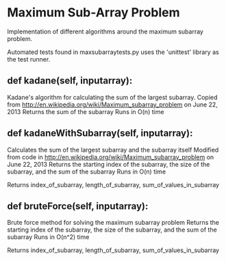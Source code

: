 
# Maximum Sub-Array Problem

Implementation of different algorithms around the maximum subarray problem.

Automated tests found in maxsubarraytests.py uses the 'unittest' library as the test runner.

## def kadane(self, inputarray):

Kadane's algorithm for calculating the sum of the largest subarray.
Copied from http://en.wikipedia.org/wiki/Maximum_subarray_problem on June 22, 2013
Returns the sum of the subarray
Runs in O(n) time

## def kadaneWithSubarray(self, inputarray):

Calculates the sum of the largest subarray and the subarray itself
Modified from code in http://en.wikipedia.org/wiki/Maximum_subarray_problem on June 22, 2013
Returns the starting index of the subarray, the size of the subarray, and the sum of the subarray
Runs in O(n) time

Returns index_of_subarray, length_of_subarray, sum_of_values_in_subarray

## def bruteForce(self, inputarray):

Brute force method for solving the maximum subarray problem
Returns the starting index of the subarray, the size of the subarray, and the sum of the subarray
Runs in O(n^2) time

Returns index_of_subarray, length_of_subarray, sum_of_values_in_subarray
